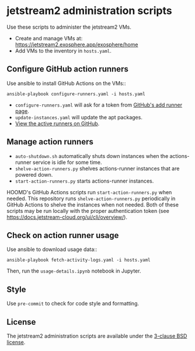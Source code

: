 # jetstream2 administration scripts

Use these scripts to administer the jetstream2 VMs.

* Create and manage VMs at: https://jetstream2.exosphere.app/exosphere/home
* Add VMs to the inventory in `hosts.yaml`.

## Configure GitHub action runners

Use ansible to install GitHub Actions on the VMs::

    ansible-playbook configure-runners.yaml -i hosts.yaml

* `configure-runners.yaml` will ask for a token from [GitHub's add runner page](https://github.com/organizations/glotzerlab/settings/actions/runners/new?arch=x64&os=linux).
* `update-instances.yaml` will update the apt packages.
* [View the active runners on GitHub](https://github.com/organizations/glotzerlab/settings/actions/runners).

## Manage action runners

* `auto-shutdown.sh` automatically shuts down instances when the actions-runner service is idle for
  some time.
* `shelve-action-runners.py` shelves actions-runner instances that are powered down.
* `start-action-runners.py` starts actions-runner instances.

HOOMD's GitHub Actions scripts run `start-action-runners.py` when needed. This repository runs
`shelve-action-runners.py` periodically in GitHub Actions to shelve the instances when not needed.
Both of these scripts may be run locally with the proper authentication token (see
https://docs.jetstream-cloud.org/ui/cli/overview/).

## Check on action runner usage

Use ansible to download usage data::

    ansible-playbook fetch-activity-logs.yaml -i hosts.yaml

Then, run the `usage-details.ipynb` notebook in Jupyter.

## Style

Use `pre-commit` to check for code style and formatting.

## License

The jetstream2 administration scripts are available under the [3-clause BSD license](LICENSE).
